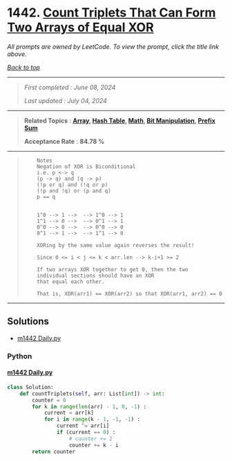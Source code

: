# 1442. [Count Triplets That Can Form Two Arrays of Equal XOR](<https://leetcode.com/problems/count-triplets-that-can-form-two-arrays-of-equal-xor>)

*All prompts are owned by LeetCode. To view the prompt, click the title link above.*

*[Back to top](<../README.md>)*

------

> *First completed : June 08, 2024*
>
> *Last updated : July 04, 2024*

------

> **Related Topics** : **[Array](<by_topic/Array.md>), [Hash Table](<by_topic/Hash Table.md>), [Math](<by_topic/Math.md>), [Bit Manipulation](<by_topic/Bit Manipulation.md>), [Prefix Sum](<by_topic/Prefix Sum.md>)**
>
> **Acceptance Rate** : **84.78 %**

------

> ``` 
>     Notes
>     Negation of XOR is Biconditional 
>     i.e. p <-> q
>     (p -> q) and (q -> p)
>     (!p or q) and (!q or p)
>     (!p and !q) or (p and q)
>     p == q
> 
> 
>     1^0 --> 1 -->  --> 1^0 --> 1
>     1^1 --> 0 -->  --> 0^1 --> 1
>     0^0 --> 0 -->  --> 0^0 --> 0
>     0^1 --> 1 -->  --> 1^1 --> 0
> 
>     XORing by the same value again reverses the result!
> 
>     Since 0 <= i < j <= k < arr.len --> k-i+1 >= 2
> 
>     If two arrays XOR together to get 0, then the two 
>     individual sections should have an XOR 
>     that equal each other.
> 
>     That is, XOR(arr1) == XOR(arr2) so that XOR(arr1, arr2) == 0
> 

------

## Solutions

- [m1442 Daily.py](<../my-submissions/m1442 Daily.py>)
### Python
#### [m1442 Daily.py](<../my-submissions/m1442 Daily.py>)
```Python
class Solution:
    def countTriplets(self, arr: List[int]) -> int:
        counter = 0
        for k in range(len(arr) - 1, 0, -1) :
            current = arr[k]
            for i in range(k - 1, -1, -1) :
                current ^= arr[i]
                if (current == 0) :
                    # counter += 1
                    counter += k - i
        return counter
```

